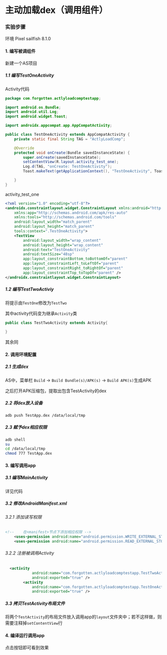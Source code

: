# 主动加载dex（调用组件）



### 实验步骤

环境 Pixel sailfish 8.1.0

#### 1. 编写被调组件

新建一个AS项目

##### 1.1 编写TestOneActivity

Activity代码

```java
package com.forgotten.actlyloadcomptestapp;

import android.os.Bundle;
import android.util.Log;
import android.widget.Toast;

import androidx.appcompat.app.AppCompatActivity;

public class TestOneActivity extends AppCompatActivity {
    private static final String TAG = "ActlyLoadComp";

    @Override
    protected void onCreate(Bundle savedInstanceState) {
        super.onCreate(savedInstanceState);
        setContentView(R.layout.activity_test_one);
        Log.d(TAG, "onCreate: TestOneActivity");
        Toast.makeText(getApplicationContext(), "TestOneActivity", Toast.LENGTH_SHORT).show();

    }
}
```

activity_test_one

```xml
<?xml version="1.0" encoding="utf-8"?>
<androidx.constraintlayout.widget.ConstraintLayout xmlns:android="http://schemas.android.com/apk/res/android"
    xmlns:app="http://schemas.android.com/apk/res-auto"
    xmlns:tools="http://schemas.android.com/tools"
    android:layout_width="match_parent"
    android:layout_height="match_parent"
    tools:context=".TestOneActivity">
    <TextView
        android:layout_width="wrap_content"
        android:layout_height="wrap_content"
        android:text="TestOneActivity"
        android:textSize="48sp"
        app:layout_constraintBottom_toBottomOf="parent"
        app:layout_constraintLeft_toLeftOf="parent"
        app:layout_constraintRight_toRightOf="parent"
        app:layout_constraintTop_toTopOf="parent" />
</androidx.constraintlayout.widget.ConstraintLayout>
```

##### 1.2 编写TestTwoActiviy

将提示由`TestOne`修改为`TestTwo`

其中activity代码变为继承`Activity`类

```java
public class TestTwoActivity extends Activity{
    
}
```

其余同

#### 2. 调用环境配置

##### 2.1 生成dex

AS中，菜单栏 `Build` → `Build Bundle(s)/APK(s)` → `Build APK(s)`生成APK

之后打开APK压缩包，提取出包含TestActivity的dex

##### 2.2 将dex放入设备

```bash
adb push TestApp.dex /data/local/tmp
```



##### 2.3 赋予dex相应权限

```bash
adb shell
su
cd /data/local/tmp
chmod 777 TestApp.dex
```



#### 3. 编写调用app

##### 3.1 编写MainActivity

详见代码

##### 3.2 修改AndroidManifest.xml

###### 3.2.1 添加读写权限

```xml
<!--    在<manifest>节点下添加相应权限 -->
	<uses-permission android:name="android.permission.WRITE_EXTERNAL_STORAGE"/>
    <uses-permission android:name="android.permission.READ_EXTERNAL_STORAGE"/>
```

###### 3.2.2 注册被调用Activity

```xml
  <activity
            android:name="com.forgotten.actlyloadcomptestapp.TestTwoActivity"
            android:exported="true" />
        <activity
            android:name="com.forgotten.actlyloadcomptestapp.TestOneActivity"
            android:exported="true" />
```



##### 3.3 拷贝TestActivity布局文件

将两个`TestActivity`的布局文件放入调用app的`layout`文件夹中；若不这样做，则需要注释掉`setContentView`行



#### 4. 编译运行调用app

点击按钮即可看到效果

